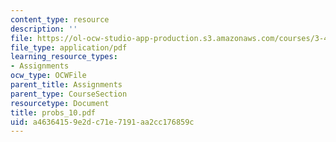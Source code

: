 ```yaml
---
content_type: resource
description: ''
file: https://ol-ocw-studio-app-production.s3.amazonaws.com/courses/3-45-magnetic-materials-spring-2004/a46364159e2dc71e7191aa2cc176859c_probs_10.pdf
file_type: application/pdf
learning_resource_types:
- Assignments
ocw_type: OCWFile
parent_title: Assignments
parent_type: CourseSection
resourcetype: Document
title: probs_10.pdf
uid: a4636415-9e2d-c71e-7191-aa2cc176859c
---
```

